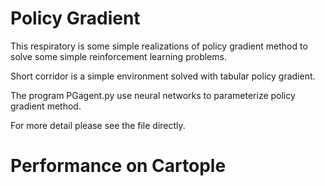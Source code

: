 # Policy Gradient

This respiratory is some simple realizations of policy gradient method to solve some simple reinforcement learning problems.

Short corridor is a simple environment solved with tabular policy gradient.

The program PGagent.py use neural networks to parameterize policy gradient method.

For more detail please see the file directly.

# Performance on Cartople

